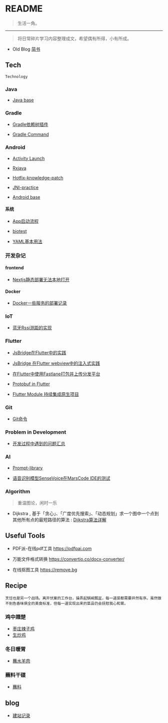 # README

> 生活一角。

---

> 将日常碎片学习内容整理成文，希望偶有所得，小有所成。

* Old Blog [简书](https://www.jianshu.com/u/4fa76312004b) 

## Tech
    Technology


### Java

* [Java base](/other/Java.md)

### Gradle

* [Gradle依赖树插件](/gradle/gradle-plugin.md)

* [Gradle Command](/gradle/gradle-cmd.md)

### Android

* [Activity Launch](/android/acitivity-launch.md)

* [Rxjava](/android/rxjava.md)

* [Hotfix-knowledge-patch](/android/hotfix.md)

* [JNI-practice](/android/jni-practice.md)

* [Android base](/android/android-base.md)


#### 系统

* [App启动流程](https://www.yuque.com/isaac-laugu/qpc3mv/sux09ah6d6y9vklk)

* [biotest](/android/design-construct.md)

* [YAML基本用法](/other/YAML.md)


### 开发杂记

#### frontend

* [Nextjs静态部署无法本地打开](/frontend/nextjs-static-deploy.md)

#### Docker
 * [Docker一些服务的部署记录](/docker/docker-readme.md)


### IoT

 * [蓝牙Rssi测距的实现](/iot/ble-ranging.md)

### Flutter 

* [JsBridge在Flutter中的实践](/flutter/jsbridge-in-flutter.md) 

* [JsBridge 在Flutter webview中的注入式实践](/flutter/jsbridge-inject-webview.md) 

* [在Flutter中使用Fastlane打包并上传分发平台](/flutter/fastlane-in-flutter.md) 

* [Protobuf in Flutter](/flutter/protobuf.md)

* [Flutter Module 持续集成原生项目](/flutter/flutter-module-with-ci.md)

### Git
* [Git命令](/git/git-command.md)


### Problem in Development

* [开发过程中遇到的问题汇总](/problem/problem-in-development.md)

### AI

* [Prompt-library](/other/prompt-library.md)

* [语音识别模型SenseVoice在MarsCode IDE的测试](/ai/vtt-sensevoice.md)

### Algorithm

> 重温图论，闲时一乐

* Dijkstra , 基于「贪心」、「广度优先搜索」、「动态规划」求一个图中一个点到其他所有点的最短路径的算法 :  [Dijkstra算法详解](https://zhuanlan.zhihu.com/p/338414118)


## Useful Tools

* PDF派-在线pdf工具 https://pdfpai.com

* 万能文件格式转换 https://convertio.co/docx-converter/

* 在线抠图工具 https://remove.bg

## Recipe
    烹饪也是另一个战场。离开伏案的工作台，操弄起锅碗瓢盆，每一道菜都需要井然有序。虽然做不到色香味俱全的美食标准，但每一道实现出来的菜品仍会抚慰我心和胃。

### 鸡中翘楚

* [枣庄辣子鸡](/recipe/lucai.md)
* [生炒鸡](/recipe/scj.md)

### 冬日暖胃

* [蘸水羊肉](/recipe/mutton.md)

### 蘸料干碟

* [蘸料](/recipe/zl.md)

## blog

* [建站记录](/blog_log/blog-log.md)
